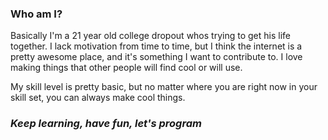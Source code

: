 ### Who am I?
Basically I'm a 21 year old college dropout whos trying to get his life together. 
I lack motivation from time to time, but I think the internet is a pretty awesome place, 
and it's something I want to contribute to. I love making things that other people will 
find cool or will use.

My skill level is pretty basic, but no matter where you are right now in your skill set, you can always make cool things. 
<br>
### *Keep learning, have fun, let's program*
